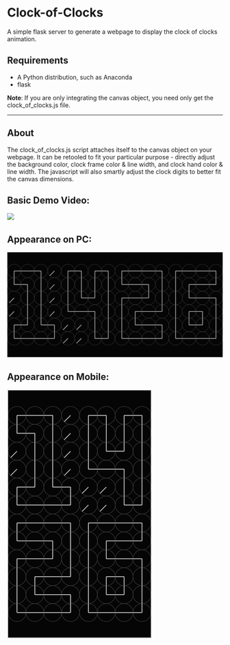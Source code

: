 # Clock-of-Clocks
A simple flask server to generate a webpage to display the clock of clocks animation.

<h2>Requirements</h2>
<ul>
  <li>A Python distribution, such as Anaconda</li>
  <li>flask</li>
</ul>
<p><strong>Note</strong>: If you are only integrating the canvas object, you need only get the clock_of_clocks.js file.</p>
<hr>
<h2>About</h2>
<p>The clock_of_clocks.js script attaches itself to the canvas object on your webpage. It can be retooled to fit your particular purpose - directly adjust the background color, clock frame color & line width, and clock hand color & line width. The javascript will also smartly adjust the clock digits to better fit the canvas dimensions. </p>

<h2>Basic Demo Video:</h2>
<a href="https://youtu.be/URNrIS5Bh9M"><img src="https://img.youtube.com/vi/URNrIS5Bh9M/0.jpg"></a>

<h2>Appearance on PC:</h2>
<img src="time-pc.png" alt="Sample of the script running on a PC">
<h2>Appearance on Mobile:</h2>
<img src="time-mobile.png" alt="Sample of the script running on a mobile phone">
